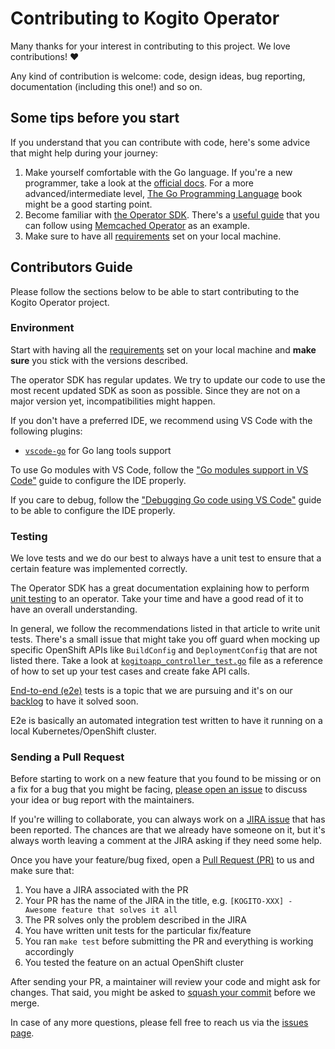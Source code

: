 # Contributing to Kogito Operator

Many thanks for your interest in contributing to this project. We love contributions! :heart:

Any kind of contribution is welcome: code, design ideas, bug reporting, documentation (including this one!) and so on.

## Some tips before you start

If you understand that you can contribute with code, here's some advice that might help during your journey:

1. Make yourself comfortable with the Go language. If you're a new programmer, take a look at the [official docs](https://golang.org/doc/). For a more advanced/intermediate level, [The Go Programming Language](https://www.amazon.com/gp/product/0134190440/) book might be a good starting point.
2. Become familiar with [the Operator SDK](https://github.com/operator-framework/operator-sdk). There's a [useful guide](https://github.com/operator-framework/operator-sdk/blob/master/doc/user-guide.md) that you can follow using [Memcached Operator](https://github.com/operator-framework/operator-sdk-samples/tree/master/memcached-operator) as an example.
3. Make sure to have all [requirements](README.md#requirements) set on your local machine.

## Contributors Guide

Please follow the sections below to be able to start contributing to the Kogito Operator project.

### Environment

Start with having all the [requirements](README.md#requirements) set on your local machine and **make sure** you stick with the versions described. 

The operator SDK has regular updates. We try to update our code to use the most recent updated SDK as soon as possible. Since they are not on a major version yet, incompatibilities might happen.

If you don't have a preferred IDE, we recommend using VS Code with the following plugins:

- [`vscode-go`](https://github.com/Microsoft/vscode-go) for Go lang tools support

To use Go modules with VS Code, follow the ["Go modules support in VS Code"](https://github.com/Microsoft/vscode-go/wiki/Go-modules-support-in-Visual-Studio-Code) guide to configure the IDE properly.

If you care to debug, follow the ["Debugging Go code using VS Code"](https://github.com/Microsoft/vscode-go/wiki/Debugging-Go-code-using-VS-Code) guide to be able to configure the IDE properly.

### Testing

We love tests and we do our best to always have a unit test to ensure that a certain feature was implemented correctly. 

The Operator SDK has a great documentation explaining how to perform [unit testing](https://github.com/operator-framework/operator-sdk/blob/master/doc/user/unit-testing.md) to an operator. Take your time and have a good read of it to have an overall understanding.

In general, we follow the recommendations listed in that article to write unit tests. There's a small issue that might take you off guard when mocking up specific OpenShift APIs like `BuildConfig` and `DeploymentConfig` that are not listed there. Take a look at [`kogitoapp_controller_test.go`](pkg/controller/kogitoapp/kogitoapp_controller_test.go) file as a reference of how to set up your test cases and create fake API calls.

[End-to-end (e2e)](https://github.com/operator-framework/operator-sdk/blob/master/doc/test-framework/writing-e2e-tests.md) tests is a topic that we are pursuing and it's on our [backlog](https://issues.jboss.org/browse/KOGITO-130) to have it solved soon. 

E2e is basically an automated integration test written to have it running on a local Kubernetes/OpenShift cluster.

### Sending a Pull Request

Before starting to work on a new feature that you found to be missing or on a fix for a bug that you might be facing, [please open an issue](https://github.com/kiegroup/kogito-cloud-operator/issues) to discuss your idea or bug report with the maintainers.

If you're willing to collaborate, you can always work on a [JIRA issue](https://issues.jboss.org/issues/?jql=project+%3D+KOGITO+AND+component+%3D+Operator) that has been reported. The chances are that we already have someone on it, but it's always worth leaving a comment at the JIRA asking if they need some help.

Once you have your feature/bug fixed, open a [Pull Request (PR)](https://help.github.com/en/articles/about-pull-requests) to us and make sure that:

1. You have a JIRA associated with the PR
2. Your PR has the name of the JIRA in the title, e.g. `[KOGITO-XXX] - Awesome feature that solves it all`
3. The PR solves only the problem described in the JIRA
4. You have written unit tests for the particular fix/feature
5. You ran `make test` before submitting the PR and everything is working accordingly
6. You tested the feature on an actual OpenShift cluster

After sending your PR, a maintainer will review your code and might ask for changes. That said, you might be asked to [squash your commit](https://stackoverflow.com/questions/5189560/squash-my-last-x-commits-together-using-git) before we merge.

In case of any more questions, please fell free to reach us via the [issues page](https://github.com/kiegroup/kogito-cloud-operator/issues).